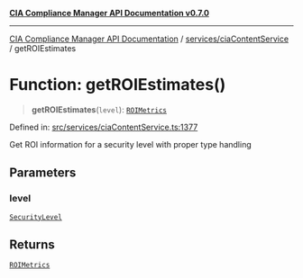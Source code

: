 [**CIA Compliance Manager API Documentation v0.7.0**](../../../README.md)

***

[CIA Compliance Manager API Documentation](../../../modules.md) / [services/ciaContentService](../README.md) / getROIEstimates

# Function: getROIEstimates()

> **getROIEstimates**(`level`): [`ROIMetrics`](../../../types/cia-services/interfaces/ROIMetrics.md)

Defined in: [src/services/ciaContentService.ts:1377](https://github.com/Hack23/cia-compliance-manager/blob/a904e43458f81faf7066f9da9fc149cc9f6e236d/src/services/ciaContentService.ts#L1377)

Get ROI information for a security level with proper type handling

## Parameters

### level

[`SecurityLevel`](../../../types/cia/type-aliases/SecurityLevel.md)

## Returns

[`ROIMetrics`](../../../types/cia-services/interfaces/ROIMetrics.md)
